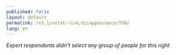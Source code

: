 ```yaml
---
published: false
layout: default
permalink: /v3_1/en/at-risk/disappearance/TON/
lang: en
---
```

_Expert respondents didn’t select any group of people for this right_
